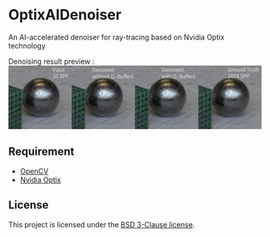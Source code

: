 # OptixAIDenoiser

An AI-accelerated denoiser for ray-tracing based on Nvidia Optix technology

Denoising result preview :
![Preview Image](https://github.com/2401dem/OptixAIDenoiser/blob/master/preview.png)

## Requirement
- [OpenCV](https://opencv.org/)
- [Nvidia Optix](https://developer.nvidia.com/optix)

## License

This project is licensed under the [BSD 3-Clause license](https://github.com/thomasjbradley/micromodel/blob/master/BSD-3-CLAUSE-LICENSE.txt).

